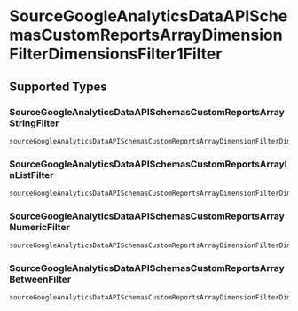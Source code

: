 # SourceGoogleAnalyticsDataAPISchemasCustomReportsArrayDimensionFilterDimensionsFilter1Filter


## Supported Types

### SourceGoogleAnalyticsDataAPISchemasCustomReportsArrayStringFilter

```python
sourceGoogleAnalyticsDataAPISchemasCustomReportsArrayDimensionFilterDimensionsFilter1Filter: shared.SourceGoogleAnalyticsDataAPISchemasCustomReportsArrayStringFilter = /* values here */
```

### SourceGoogleAnalyticsDataAPISchemasCustomReportsArrayInListFilter

```python
sourceGoogleAnalyticsDataAPISchemasCustomReportsArrayDimensionFilterDimensionsFilter1Filter: shared.SourceGoogleAnalyticsDataAPISchemasCustomReportsArrayInListFilter = /* values here */
```

### SourceGoogleAnalyticsDataAPISchemasCustomReportsArrayNumericFilter

```python
sourceGoogleAnalyticsDataAPISchemasCustomReportsArrayDimensionFilterDimensionsFilter1Filter: shared.SourceGoogleAnalyticsDataAPISchemasCustomReportsArrayNumericFilter = /* values here */
```

### SourceGoogleAnalyticsDataAPISchemasCustomReportsArrayBetweenFilter

```python
sourceGoogleAnalyticsDataAPISchemasCustomReportsArrayDimensionFilterDimensionsFilter1Filter: shared.SourceGoogleAnalyticsDataAPISchemasCustomReportsArrayBetweenFilter = /* values here */
```

